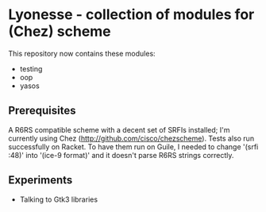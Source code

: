 Lyonesse - collection of modules for (Chez) scheme
==================================================

This repository now contains these modules:
- testing
- oop
- yasos

Prerequisites
-------------

A R6RS compatible scheme with a decent set of SRFIs installed; I'm currently using Chez (http://github.com/cisco/chezscheme). Tests also run successfully on Racket. To have them run on Guile, I needed to change '(srfi :48)' into '(ice-9 format)' and it doesn't parse R6RS strings correctly.

Experiments
-----------

- Talking to Gtk3 libraries

